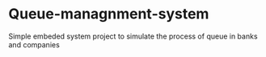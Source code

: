 # Queue-managnment-system
Simple embeded system project to simulate the process of queue in banks and companies
